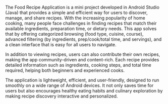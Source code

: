 The Food Recipe Application is a mini project developed in Android Studio (Java) that provides a simple and efficient way for users to discover, manage, and share recipes. With the increasing popularity of home cooking, many people face challenges in finding recipes that match their available ingredients, preparation time, or dietary needs. This app solves that by offering categorized browsing (food type, cuisine, course), advanced filtering (by ingredients, prep/cook/total time, and servings), and a clean interface that is easy for all users to navigate.

In addition to viewing recipes, users can also contribute their own recipes, making the app community-driven and content-rich. Each recipe provides detailed information such as ingredients, cooking steps, and total time required, helping both beginners and experienced cooks.

The application is lightweight, efficient, and user-friendly, designed to run smoothly on a wide range of Android devices. It not only saves time for users but also encourages healthy eating habits and culinary exploration by making recipe discovery interactive and personalized.

